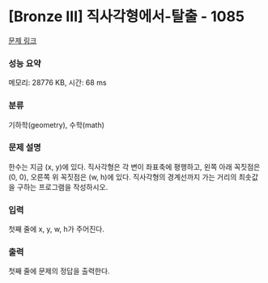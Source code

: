 # [Bronze III] 직사각형에서-탈출 - 1085 

[문제 링크](https://www.acmicpc.net/problem/1085) 

### 성능 요약

메모리: 28776 KB, 시간: 68 ms

### 분류

기하학(geometry), 수학(math)

### 문제 설명

한수는 지금 (x, y)에 있다. 직사각형은 각 변이 좌표축에 평행하고, 왼쪽 아래 꼭짓점은 (0, 0), 오른쪽 위 꼭짓점은 (w, h)에 있다. 직사각형의 경계선까지 가는 거리의 최솟값을 구하는 프로그램을 작성하시오.
### 입력 

 첫째 줄에 x, y, w, h가 주어진다.
### 출력 

 첫째 줄에 문제의 정답을 출력한다.


